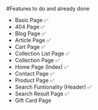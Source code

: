 #Features to do and already done

- Basic Page ✅
- 404 Page ✅
- Blog Page ✅
- Article Page ✅
- Cart Page ✅
- Collection List Page ✅
- Collection Page ✅
- Home Page (Index) ✅
- Contact Page ✅
- Product Page ✅
- Search Funtionality (Header) ✅
- Search Result Page ✅
- Gift Card Page